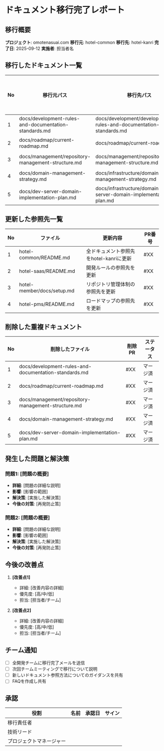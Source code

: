 # ドキュメント移行完了レポート

## 移行概要

**プロジェクト**: omotenasuai.com
**移行元**: hotel-common
**移行先**: hotel-kanri
**完了日**: 2025-09-12
**実施者**: 担当者名

## 移行したドキュメント一覧

| No | 移行元パス | 移行先パス | ステータス |
|----|------------|------------|------------|
| 1 | docs/development-rules-and-documentation-standards.md | docs/development/development-rules-and-documentation-standards.md | 完了 |
| 2 | docs/roadmap/current-roadmap.md | docs/roadmap/current-roadmap.md | 完了 |
| 3 | docs/management/repository-management-structure.md | docs/management/repository-management-structure.md | 完了 |
| 4 | docs/domain-management-strategy.md | docs/infrastructure/domains/domain-management-strategy.md | 完了 |
| 5 | docs/dev-server-domain-implementation-plan.md | docs/infrastructure/domains/dev-server-domain-implementation-plan.md | 完了 |

## 更新した参照先一覧

| No | ファイル | 更新内容 | PR番号 |
|----|---------|---------|--------|
| 1 | hotel-common/README.md | 全ドキュメント参照先をhotel-kanriに更新 | #XX |
| 2 | hotel-saas/README.md | 開発ルールの参照先を更新 | #XX |
| 3 | hotel-member/docs/setup.md | リポジトリ管理体制の参照先を更新 | #XX |
| 4 | hotel-pms/README.md | ロードマップの参照先を更新 | #XX |

## 削除した重複ドキュメント

| No | 削除したファイル | 削除PR | ステータス |
|----|----------------|--------|------------|
| 1 | docs/development-rules-and-documentation-standards.md | #XX | マージ済 |
| 2 | docs/roadmap/current-roadmap.md | #XX | マージ済 |
| 3 | docs/management/repository-management-structure.md | #XX | マージ済 |
| 4 | docs/domain-management-strategy.md | #XX | マージ済 |
| 5 | docs/dev-server-domain-implementation-plan.md | #XX | マージ済 |

## 発生した問題と解決策

### 問題1: [問題の概要]
- **詳細**: [問題の詳細な説明]
- **影響**: [影響の範囲]
- **解決策**: [実施した解決策]
- **今後の対策**: [再発防止策]

### 問題2: [問題の概要]
- **詳細**: [問題の詳細な説明]
- **影響**: [影響の範囲]
- **解決策**: [実施した解決策]
- **今後の対策**: [再発防止策]

## 今後の改善点

1. **[改善点1]**
   - 詳細: [改善内容の詳細]
   - 優先度: [高/中/低]
   - 担当: [担当者/チーム]

2. **[改善点2]**
   - 詳細: [改善内容の詳細]
   - 優先度: [高/中/低]
   - 担当: [担当者/チーム]

## チーム通知

- [ ] 全開発チームに移行完了メールを送信
- [ ] 次回チームミーティングで移行について説明
- [ ] 新しいドキュメント参照方法についてのガイダンスを共有
- [ ] FAQを作成し共有

## 承認

| 役割 | 名前 | 承認日 | サイン |
|------|------|--------|--------|
| 移行責任者 |  |  |  |
| 技術リード |  |  |  |
| プロジェクトマネージャー |  |  |  |